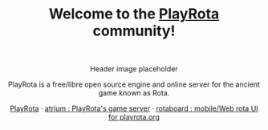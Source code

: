 <h1 align="center">Welcome to the <a href="https://PlayRota.org/">PlayRota</a> community!</h1><br>

<p align="center">
  Header image placeholder
</p>

<p align="center">
  PlayRota is a free/libre open source engine and online server for the ancient game known as Rota.
</p>

<p align="center">
  <a href="https://PlayRota.org">PlayRota</a>
  ·
  <a href="https://github.com/PlayRota/atrium">atrium : PlayRota's game server</a>
  ·
  <a href="https://github.com/PlayRota/rotaboard">rotaboard : mobile/Web rota UI for playrota.org</a>
</p>
